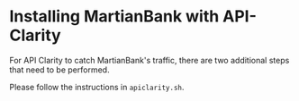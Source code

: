 # Installing MartianBank with API-Clarity 

For API Clarity to catch MartianBank's traffic, there are two additional steps that need to be performed. 

Please follow the instructions in ```apiclarity.sh```.